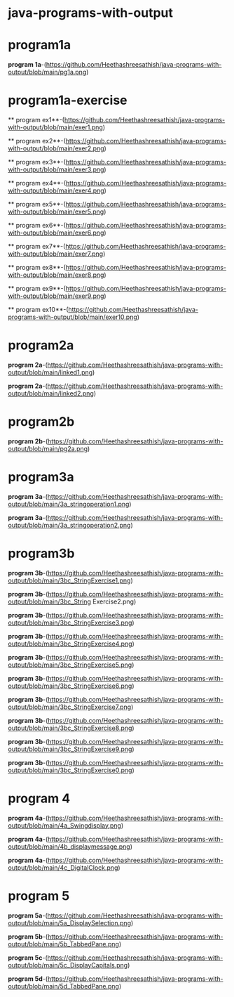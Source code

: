 # java-programs-with-output
# program1a

**program 1a**-(https://github.com/Heethashreesathish/java-programs-with-output/blob/main/pg1a.png)

# program1a-exercise

** program ex1**-(https://github.com/Heethashreesathish/java-programs-with-output/blob/main/exer1.png)


** program ex2**-(https://github.com/Heethashreesathish/java-programs-with-output/blob/main/exer2.png)


** program ex3**-(https://github.com/Heethashreesathish/java-programs-with-output/blob/main/exer3.png)


** program ex4**-(https://github.com/Heethashreesathish/java-programs-with-output/blob/main/exer4.png)


** program ex5**-(https://github.com/Heethashreesathish/java-programs-with-output/blob/main/exer5.png)


** program ex6**-(https://github.com/Heethashreesathish/java-programs-with-output/blob/main/exer6.png)


** program ex7**-(https://github.com/Heethashreesathish/java-programs-with-output/blob/main/exer7.png)


** program ex8**-(https://github.com/Heethashreesathish/java-programs-with-output/blob/main/exer8.png)


** program ex9**-(https://github.com/Heethashreesathish/java-programs-with-output/blob/main/exer9.png)


** program ex10**-(https://github.com/Heethashreesathish/java-programs-with-output/blob/main/exer10.png)


# program2a

**program 2a**-(https://github.com/Heethashreesathish/java-programs-with-output/blob/main/linked1.png)


**program 2a**-(https://github.com/Heethashreesathish/java-programs-with-output/blob/main/linked2.png)



# program2b

**program 2b**-(https://github.com/Heethashreesathish/java-programs-with-output/blob/main/pg2a.png)




# program3a

**program 3a**-(https://github.com/Heethashreesathish/java-programs-with-output/blob/main/3a_stringoperation1.png)


**program 3a**-(https://github.com/Heethashreesathish/java-programs-with-output/blob/main/3a_stringoperation2.png)



# program3b

**program 3b**-(https://github.com/Heethashreesathish/java-programs-with-output/blob/main/3bc_StringExercise1.png)


**program 3b**-(https://github.com/Heethashreesathish/java-programs-with-output/blob/main/3bc_String Exercise2.png)


**program 3b**-(https://github.com/Heethashreesathish/java-programs-with-output/blob/main/3bc_StringExercise3.png)


**program 3b**-(https://github.com/Heethashreesathish/java-programs-with-output/blob/main/3bc_StringExercise4.png)


**program 3b**-(https://github.com/Heethashreesathish/java-programs-with-output/blob/main/3bc_StringExercise5.png)


**program 3b**-(https://github.com/Heethashreesathish/java-programs-with-output/blob/main/3bc_StringExercise6.png)


**program 3b**-(https://github.com/Heethashreesathish/java-programs-with-output/blob/main/3bc_StringExercise7.png)


**program 3b**-(https://github.com/Heethashreesathish/java-programs-with-output/blob/main/3bc_StringExercise8.png)


**program 3b**-(https://github.com/Heethashreesathish/java-programs-with-output/blob/main/3bc_StringExercise9.png)


**program 3b**-(https://github.com/Heethashreesathish/java-programs-with-output/blob/main/3bc_StringExercise0.png)


# program 4 

**program 4a**-(https://github.com/Heethashreesathish/java-programs-with-output/blob/main/4a_Swingdisplay.png)


**program 4a**-(https://github.com/Heethashreesathish/java-programs-with-output/blob/main/4b_displaymessage.png)


**program 4a**-(https://github.com/Heethashreesathish/java-programs-with-output/blob/main/4c_DigitalClock.png)



# program 5

**program 5a**-(https://github.com/Heethashreesathish/java-programs-with-output/blob/main/5a_DisplaySelection.png)


**program 5b**-(https://github.com/Heethashreesathish/java-programs-with-output/blob/main/5b_TabbedPane.png)


**program 5c**-(https://github.com/Heethashreesathish/java-programs-with-output/blob/main/5c_DisplayCapitals.png)


**program 5d**-(https://github.com/Heethashreesathish/java-programs-with-output/blob/main/5d_TabbedPane.png)










































